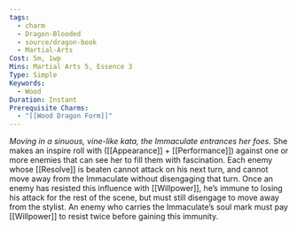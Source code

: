 ```yaml
---
tags:
  - charm
  - Dragon-Blooded
  - source/dragon-book
  - Martial-Arts
Cost: 5m, 1wp
Mins: Martial Arts 5, Essence 3
Type: Simple
Keywords:
  - Wood
Duration: Instant
Prerequisite Charms:
  - "[[Wood Dragon Form]]"
---
```

*Moving in a sinuous, vine-like kata, the Immaculate entrances her foes.*
She makes an inspire roll with ([[Appearance]] + [[Performance]]) against one or more enemies that can see her to fill them with fascination. Each enemy whose [[Resolve]] is beaten cannot attack on his next turn, and cannot move away from the Immaculate without disengaging that turn. Once an enemy has resisted this influence with [[Willpower]], he’s immune to losing his attack for the rest of the scene, but must still disengage to move away from the stylist. An enemy who carries the Immaculate’s soul mark must pay [[Willpower]] to resist twice before gaining this immunity.